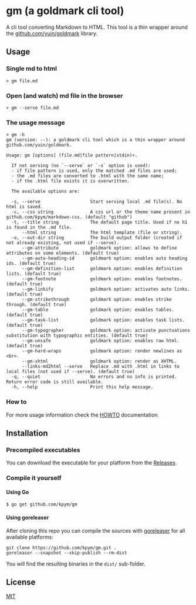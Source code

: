 # gm (a goldmark cli tool)

A cli tool converting Markdown to HTML.
This tool is a thin wrapper around the [github.com/yuin/goldmark](https://github.com/yuin/goldmark) library.


## Usage

### Single md to html

```shell
> gm file.md
```

### Open (and watch) md file in the browser

```shell
> gm --serve file.md
```


### The usage message

```shell
> gm -h
gm (version: --): a goldmark cli tool which is a thin wrapper around github.com/yuin/goldmark.

Usage: gm [options] (file.md|file pattern|stdin)+.

  If not serving (no `--serve` or `-s` option is used):
  - if file pattern is used, only the matched .md files are used;
  - the .md files are converted to .html with the same name;
  - if the .html file exists it is overwritten.

  The available options are:

  -s, --serve                   Start serving local .md file(s). No html is saved.
  -c, --css string              A css url or the theme name present in github.com/kpym/markdown-css. (default "github")
  -t, --title string            The default page title. Used if no h1 is found in the .md file.
      --html string             The html template (file or string).
  -o, --out-dir string          The build output folder (created if not already existing, not used if --serve).
      --gm-attribute            goldmark option: allows to define attributes on some elements. (default true)
      --gm-auto-heading-id      goldmark option: enables auto heading ids. (default true)
      --gm-definition-list      goldmark option: enables definition lists. (default true)
      --gm-footnote             goldmark option: enables footnotes. (default true)
      --gm-linkify              goldmark option: activates auto links. (default true)
      --gm-strikethrough        goldmark option: enables strike through. (default true)
      --gm-table                goldmark option: enables tables. (default true)
      --gm-task-list            goldmark option: enables task lists. (default true)
      --gm-typographer          goldmark option: activate punctuations substitution with typographic entities. (default true)
      --gm-unsafe               goldmark option: enables raw html. (default true)
      --gm-hard-wraps           goldmark option: render newlines as <br>.
      --gm-xhtml                goldmark option: render as XHTML.
      --links-md2html --serve   Replace .md with .html in links to local files (not used if --serve). (default true)
  -q, --quiet                   No errors and no info is printed. Return error code is still available.
  -h, --help                    Print this help message.

```

### How to

For more usage information check the [HOWTO](HOWTO.md) documentation.

## Installation

### Precompiled executables

You can download the executable for your platform from the [Releases](https://github.com/kpym/gm/releases).

### Compile it yourself

#### Using Go

```shell
$ go get github.com/kpym/gm
```

#### Using goreleaser

After cloning this repo you can compile the sources with [goreleaser](https://github.com/goreleaser/goreleaser/) for all available platforms:

```shell
git clone https://github.com/kpym/gm.git .
goreleaser --snapshot --skip-publish --rm-dist
```

You will find the resulting binaries in the `dist/` sub-folder.

## License

[MIT](LICENSE)
